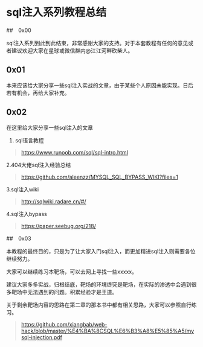 # sql注入系列教程总结

##　0x00

sql注入系列到此到此结束，非常感谢大家的支持。对于本套教程有任何的意见或者建议欢迎大家在星球或微信群内@江江河畔砍柴人。

## 0x01

本来应该给大家分享一些sql注入实战的文章，由于某些个人原因未能实现。日后若有机会，再给大家补充。

## 0x02

在这里给大家分享一些sql注入的文章

1. sql语言教程

>https://www.runoob.com/sql/sql-intro.html

2.404大佬sql注入经验总结

>https://github.com/aleenzz/MYSQL_SQL_BYPASS_WIKI?files=1

3.sql注入wiki

>http://sqlwiki.radare.cn/#/

4.sql注入bypass

>https://paper.seebug.org/218/

##　0x03

本教程的最终目的，只是为了让大家入门sql注入，而更加精进sql注入则需要各位继续努力。

大家可以继续练习本靶场，可以去网上寻找一些xxxxx。

建议大家多多实战，归根结底，靶场的环境终究是靶场，在实际的渗透中会遇到很多靶场中无法遇到的问题。积累经验才是王道。

关于剩余靶场内容的思路在第二章的那本书中都有相关思路，大家可以参照自行练习。

>https://github.com/xiangbab/web-hack/blob/master/%E4%BA%8CSQL%E6%B3%A8%E5%85%A5/mysql-injection.pdf
